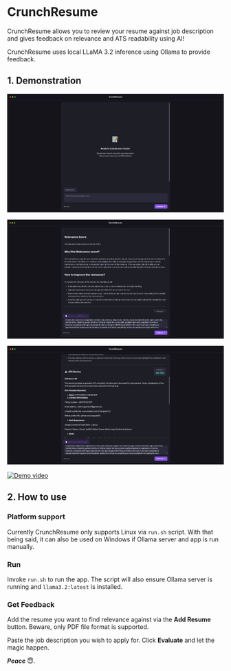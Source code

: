 # CrunchResume

CrunchResume allows you to review your resume against job description and gives feedback on relevance and ATS readability using AI!

CrunchResume uses local LLaMA 3.2 inference using Ollama to provide feedback.

## 1. Demonstration

![Demo 1](demo/demo-1.jpg "Demo 1")

![Demo 2](demo/demo-2.jpg "Demo 2")

![Demo 3](demo/demo-3.jpg "Demo 3")

[![Demo video]()](demo/demo.mp4)

## 2. How to use
### Platform support

Currently CrunchResume only supports Linux via `run.sh` script. With that being said, it can also be used on Windows if Ollama server and app is run manually.

### Run

Invoke `run.sh` to run the app. The script will also ensure Ollama server is running and `llama3.2:latest` is installed.

### Get Feedback

Add the resume you want to find relevance against via the **Add Resume** button. Beware, only PDF file format is supported.

Paste the job description you wish to apply for. Click **Evaluate** and let the magic happen.

**_Peace_** 😇.
